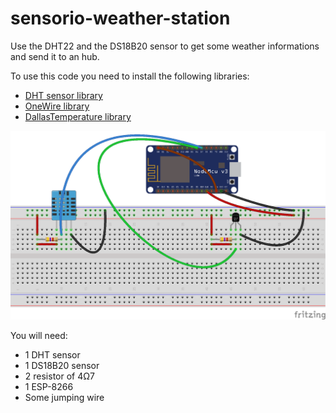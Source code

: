 # sensorio-weather-station
Use the DHT22 and the DS18B20 sensor to get some weather informations and send it to an hub.

To use this code you need to install the following libraries:
* [DHT sensor library](https://github.com/adafruit/DHT-sensor-library)
* [OneWire library](https://github.com/PaulStoffregen/OneWire)
* [DallasTemperature library](https://github.com/milesburton/Arduino-Temperature-Control-Library)


![Sketch](sketch.png)

You will need:
* 1 DHT sensor
* 1 DS18B20 sensor
* 2 resistor of 4Ω7
* 1 ESP-8266
* Some jumping wire
